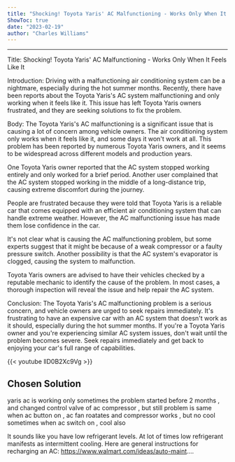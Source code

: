 ```yaml
---
title: "Shocking! Toyota Yaris' AC Malfunctioning - Works Only When It Feels Like It"
ShowToc: true 
date: "2023-02-19"
author: "Charles Williams"
---
```

*****
Title: Shocking! Toyota Yaris' AC Malfunctioning - Works Only When It Feels Like It

Introduction:
Driving with a malfunctioning air conditioning system can be a nightmare, especially during the hot summer months. Recently, there have been reports about the Toyota Yaris's AC system malfunctioning and only working when it feels like it. This issue has left Toyota Yaris owners frustrated, and they are seeking solutions to fix the problem.

Body:
The Toyota Yaris's AC malfunctioning is a significant issue that is causing a lot of concern among vehicle owners. The air conditioning system only works when it feels like it, and some days it won't work at all. This problem has been reported by numerous Toyota Yaris owners, and it seems to be widespread across different models and production years.

One Toyota Yaris owner reported that the AC system stopped working entirely and only worked for a brief period. Another user complained that the AC system stopped working in the middle of a long-distance trip, causing extreme discomfort during the journey.

People are frustrated because they were told that Toyota Yaris is a reliable car that comes equipped with an efficient air conditioning system that can handle extreme weather. However, the AC malfunctioning issue has made them lose confidence in the car.

It's not clear what is causing the AC malfunctioning problem, but some experts suggest that it might be because of a weak compressor or a faulty pressure switch. Another possibility is that the AC system's evaporator is clogged, causing the system to malfunction.

Toyota Yaris owners are advised to have their vehicles checked by a reputable mechanic to identify the cause of the problem. In most cases, a thorough inspection will reveal the issue and help repair the AC system.

Conclusion:
The Toyota Yaris's AC malfunctioning problem is a serious concern, and vehicle owners are urged to seek repairs immediately. It's frustrating to have an expensive car with an AC system that doesn't work as it should, especially during the hot summer months. If you're a Toyota Yaris owner and you're experiencing similar AC system issues, don't wait until the problem becomes severe. Seek repairs immediately and get back to enjoying your car's full range of capabilities.

{{< youtube llD0B2Xc9Vg >}} 



## Chosen Solution
 yaris ac is working only sometimes
the problem started before 2 months , and changed control valve of ac compressor , but still problem is same
when ac button on , ac fan roatates and compressor works , but no cool
sometimes when ac switch on , cool also

 It sounds like you have low refrigerant levels. At lot of times low refrigerant manifests as intermittent cooling. Here are general instructions for recharging an AC: https://www.walmart.com/ideas/auto-maint....




